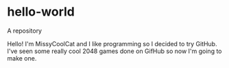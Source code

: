 # hello-world
A repository

Hello!
I'm MissyCoolCat and I like programming so I decided to try GitHub. I've seen some really cool 2048 games done on GifHub so now I'm going to make one.
